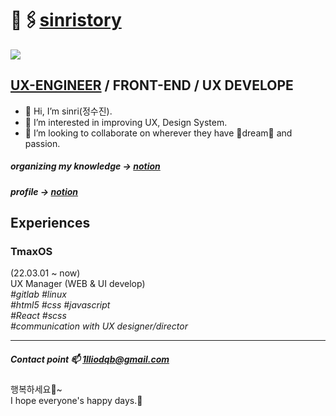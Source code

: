 # 📎🖇[sinristory](https://sinri0809.github.io/sinristory/)
![](https://wikidocs.net/images/page/160362/img-sec1-books.png)
## [UX-ENGINEER](https://www.coursera.org/articles/what-is-a-ux-engineer) / FRONT-END / UX DEVELOPE 
- 👋 Hi, I’m sinri(정수진).  
- 👀 I’m interested in improving UX, Design System.  
- 💞️ I’m looking to collaborate on wherever they have 🌟dream🌟 and passion.
  
##### organizing my knowledge -> [notion](https://sinri0809.notion.site/T-c25bbde0253d420c9f58236b842163a3)
##### profile -> [notion](https://sinri0809.notion.site/sinri-in-the-house-131a93c71d2b4e22a0673a9b2f5d0d3b)
  
## Experiences
### TmaxOS
(22.03.01 ~ now)  
UX Manager (WEB & UI develop)  
*#gitlab* *#linux*  
*#html5* *#css* *#javascript*  
*#React* *#scss*  
*#communication with UX designer/director*  

---

##### Contact point 📫 1lliodqb@gmail.com 
  행복하세요🌼~  
  I hope everyone's happy days.🌼  
<!---
sinri0809/sinri0809 is a ✨ special ✨ repository because its `README.md` (this file) appears on your GitHub profile.
You can click the Preview link to take a look at your changes.
--->
